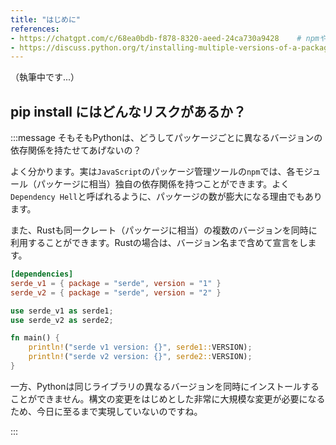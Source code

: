 ```yaml
---
title: "はじめに"
references:
- https://chatgpt.com/c/68ea0bdb-f878-8320-aeed-24ca730a9428    # npmやRustについて
- https://discuss.python.org/t/installing-multiple-versions-of-a-package/4862
---
```


（執筆中です...）

## pip install にはどんなリスクがあるか？


:::message そもそもPythonは、どうしてパッケージごとに異なるバージョンの依存関係を持たせてあげないの？

よく分かります。実は`JavaScript`のパッケージ管理ツールの`npm`では、各モジュール（パッケージに相当）独自の依存関係を持つことができます。よく`Dependency Hell`と呼ばれるように、パッケージの数が膨大になる理由でもあります。

また、Rustも同一クレート（パッケージに相当）の複数のバージョンを同時に利用することができます。Rustの場合は、バージョン名まで含めて宣言をします。

```toml
[dependencies]
serde_v1 = { package = "serde", version = "1" }
serde_v2 = { package = "serde", version = "2" }
```

```rs
use serde_v1 as serde1;
use serde_v2 as serde2;

fn main() {
    println!("serde v1 version: {}", serde1::VERSION);
    println!("serde v2 version: {}", serde2::VERSION);
}
```

一方、Pythonは同じライブラリの異なるバージョンを同時にインストールすることができません。構文の変更をはじめとした非常に大規模な変更が必要になるため、今日に至るまで実現していないのですね。

:::

